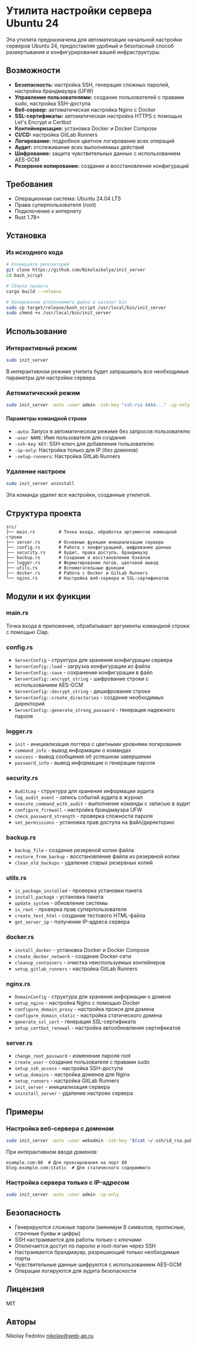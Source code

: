 # Утилита настройки сервера Ubuntu 24

Эта утилита предназначена для автоматизации начальной настройки серверов Ubuntu 24, предоставляя удобный и безопасный способ развертывания и конфигурирования вашей инфраструктуры.

## Возможности

- **Безопасность:** настройка SSH, генерация сложных паролей, настройка брандмауэра (UFW)
- **Управление пользователями:** создание пользователей с правами sudo, настройка SSH-доступа
- **Веб-сервер:** автоматическая настройка Nginx с Docker
- **SSL-сертификаты:** автоматическая настройка HTTPS с помощью Let's Encrypt и Certbot
- **Контейнеризация:** установка Docker и Docker Compose
- **CI/CD:** настройка GitLab Runners
- **Логирование:** подробное цветное логирование всех операций
- **Аудит:** отслеживание всех выполняемых действий
- **Шифрование:** защита чувствительных данных с использованием AES-GCM
- **Резервное копирование:** создание и восстановление конфигураций

## Требования

- Операционная система: Ubuntu 24.04 LTS
- Права суперпользователя (root)
- Подключение к интернету
- Rust 1.78+

## Установка

### Из исходного кода

```bash
# Клонируйте репозиторий
git clone https://github.com/Nikolaikolya/init_server
cd bash_script

# Сборка проекта
cargo build --release

# Копирование исполняемого файла в каталог bin
sudo cp target/release/bash_script /usr/local/bin/init_server
sudo chmod +x /usr/local/bin/init_server
```

## Использование

### Интерактивный режим

```bash
sudo init_server
```

В интерактивном режиме утилита будет запрашивать все необходимые параметры для настройки сервера.

### Автоматический режим

```bash
sudo init_server -auto -user admin -ssh-key "ssh-rsa AAAA..." -ip-only -setup-runners
```

#### Параметры командной строки

- `-auto`: Запуск в автоматическом режиме без запросов пользователю
- `-user NAME`: Имя пользователя для создания
- `-ssh-key KEY`: SSH-ключ для добавления пользователю
- `-ip-only`: Настройка только для IP (без доменов)
- `-setup-runners`: Настройка GitLab Runners

### Удаление настроек

```bash
sudo init_server uninstall
```

Эта команда удалит все настройки, созданные утилитой.

## Структура проекта

```
src/
├── main.rs         # Точка входа, обработка аргументов командной строки
├── server.rs       # Основные функции инициализации сервера
├── config.rs       # Работа с конфигурацией, шифрование данных
├── security.rs     # Аудит, права доступа, брандмауэр
├── backup.rs       # Создание и восстановление бэкапов
├── logger.rs       # Форматирование логов, цветовой вывод
├── utils.rs        # Вспомогательные функции
├── docker.rs       # Работа с Docker и GitLab Runners
└── nginx.rs        # Настройка веб-сервера и SSL-сертификатов
```

## Модули и их функции

### main.rs
Точка входа в приложение, обрабатывает аргументы командной строки с помощью Clap.

### config.rs
- `ServerConfig` - структура для хранения конфигурации сервера
- `ServerConfig::load` - загрузка конфигурации из файла
- `ServerConfig::save` - сохранение конфигурации в файл
- `ServerConfig::encrypt_string` - шифрование строки с использованием AES-GCM
- `ServerConfig::decrypt_string` - дешифрование строки
- `ServerConfig::create_directories` - создание необходимых директорий
- `ServerConfig::generate_strong_password` - генерация надежного пароля

### logger.rs
- `init` - инициализация логгера с цветными уровнями логирования
- `command_info` - вывод информации о командах
- `success` - вывод сообщения об успешном завершении
- `password_info` - вывод информации о генерации пароля

### security.rs
- `AuditLog` - структура для хранения информации аудита
- `log_audit_event` - запись событий аудита в журнал
- `execute_command_with_audit` - выполнение команды с записью в аудит
- `configure_firewall` - настройка брандмауэра UFW
- `check_password_strength` - проверка сложности пароля
- `set_permissions` - установка прав доступа на файл/директорию

### backup.rs
- `backup_file` - создание резервной копии файла
- `restore_from_backup` - восстановление файла из резервной копии
- `clean_old_backups` - удаление старых резервных копий

### utils.rs
- `is_package_installed` - проверка установки пакета
- `install_package` - установка пакета
- `update_system` - обновление системы
- `is_root` - проверка прав суперпользователя
- `create_test_html` - создание тестового HTML-файла
- `get_server_ip` - получение IP-адреса сервера

### docker.rs
- `install_docker` - установка Docker и Docker Compose
- `create_docker_network` - создание Docker-сети
- `cleanup_containers` - очистка неиспользуемых контейнеров
- `setup_gitlab_runners` - настройка GitLab Runners

### nginx.rs
- `DomainConfig` - структура для хранения информации о домене
- `setup_nginx` - настройка Nginx с помощью Docker
- `configure_domain_proxy` - настройка прокси для домена
- `configure_domain_static` - настройка статического домена
- `generate_ssl_cert` - генерация SSL-сертификата
- `setup_certbot_renewal` - настройка автообновления сертификатов

### server.rs
- `change_root_password` - изменение пароля root
- `create_user` - создание пользователя с правами sudo
- `setup_ssh_access` - настройка SSH-доступа
- `setup_domains` - настройка доменов для Nginx
- `setup_runners` - настройка GitLab Runners
- `init_server` - инициализация сервера
- `uninstall_server` - удаление настроек сервера

## Примеры

### Настройка веб-сервера с доменом

```bash
sudo init_server -auto -user webadmin -ssh-key "$(cat ~/.ssh/id_rsa.pub)" -setup-runners
```

При интерактивном вводе доменов:
```
example.com:80  # Для проксирования на порт 80
blog.example.com:static  # Для статического содержимого
```

### Настройка сервера только с IP-адресом

```bash
sudo init_server -auto -user admin -ip-only
```

## Безопасность

- Генерируются сложные пароли (минимум 8 символов, прописные, строчные буквы и цифры)
- SSH настраивается для работы только с ключами
- Отключается доступ по паролю и root-логин через SSH
- Настраивается брандмауэр, разрешающий только необходимые порты
- Чувствительные данные шифруются с использованием AES-GCM
- Операции логируются для аудита безопасности

## Лицензия

MIT

## Авторы

Nikolay Fedotov <nikolay@web-ap.ru> 